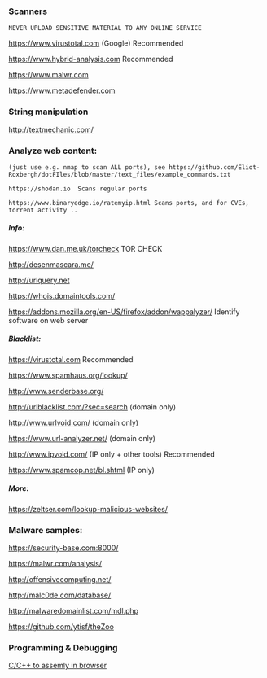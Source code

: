### Scanners
	NEVER UPLOAD SENSITIVE MATERIAL TO ANY ONLINE SERVICE

  https://www.virustotal.com       (Google) Recommended
  
  https://www.hybrid-analysis.com  Recommended
  
  https://www.malwr.com
  
  https://www.metadefender.com
    
    
### String manipulation
  http://textmechanic.com/
    
    
### Analyze web content:
	(just use e.g. nmap to scan ALL ports), see https://github.com/Eliot-Roxbergh/dotFIles/blob/master/text_files/example_commands.txt
	
	https://shodan.io  Scans regular ports

	https://www.binaryedge.io/ratemyip.html Scans ports, and for CVEs, torrent activity ..



##### Info:
  https://www.dan.me.uk/torcheck     TOR CHECK
  
  http://desenmascara.me/         
  
  http://urlquery.net
  
  https://whois.domaintools.com/
  
  https://addons.mozilla.org/en-US/firefox/addon/wappalyzer/ Identify software on web server
  
  
##### Blacklist:
  https://virustotal.com	            Recommended
  
  https://www.spamhaus.org/lookup/

  http://www.senderbase.org/

  http://urlblacklist.com/?sec=search (domain only)

  http://www.urlvoid.com/             (domain only)

  https://www.url-analyzer.net/       (domain only)

  http://www.ipvoid.com/              (IP only + other tools) Recommended

  https://www.spamcop.net/bl.shtml    (IP only)
       
##### More:
  https://zeltser.com/lookup-malicious-websites/
        
        
### Malware samples:
  https://security-base.com:8000/
  
  https://malwr.com/analysis/
  
  http://offensivecomputing.net/
  
  http://malc0de.com/database/
  
  http://malwaredomainlist.com/mdl.php  
  
  https://github.com/ytisf/theZoo
  
  
### Programming & Debugging
[C/C++ to assemly in browser](https://godbolt.org/)

